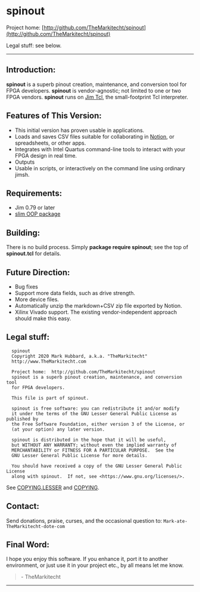 # spinout

Project home:  [http://github.com/TheMarkitecht/spinout](http://github.com/TheMarkitecht/spinout)

Legal stuff:  see below.

---

## Introduction:

**spinout** is a superb pinout creation, maintenance, and conversion tool for FPGA developers.
**spinout** is vendor-agnostic; not limited to one or two FPGA vendors.
**spinout** runs on [Jim Tcl](http://jim.tcl.tk/), the small-footprint Tcl interpreter.

## Features of This Version:

* This initial version has proven usable in applications.
* Loads and saves CSV files suitable for collaborating in [Notion](http://notion.so), or spreadsheets, or other apps.
* Integrates with Intel Quartus command-line tools to interact with your FPGA design in real time.
* Outputs
* Usable in scripts, or interactively on the command line using ordinary jimsh.

## Requirements:

* Jim 0.79 or later
* [slim OOP package](http://github.com/TheMarkitecht/slim)

## Building:

There is no build process.  Simply **package require spinout**; see the top of **spinout.tcl** for details.

## Future Direction:

* Bug fixes
* Support more data fields, such as drive strength.
* More device files.
* Automatically unzip the markdown+CSV zip file exported by Notion.
* Xilinx Vivado support.  The existing vendor-independent approach should make this easy.

## Legal stuff:
```
  spinout
  Copyright 2020 Mark Hubbard, a.k.a. "TheMarkitecht"
  http://www.TheMarkitecht.com

  Project home:  http://github.com/TheMarkitecht/spinout
  spinout is a superb pinout creation, maintenance, and conversion tool
  for FPGA developers.

  This file is part of spinout.

  spinout is free software: you can redistribute it and/or modify
  it under the terms of the GNU Lesser General Public License as published by
  the Free Software Foundation, either version 3 of the License, or
  (at your option) any later version.

  spinout is distributed in the hope that it will be useful,
  but WITHOUT ANY WARRANTY; without even the implied warranty of
  MERCHANTABILITY or FITNESS FOR A PARTICULAR PURPOSE.  See the
  GNU Lesser General Public License for more details.

  You should have received a copy of the GNU Lesser General Public License
  along with spinout.  If not, see <https://www.gnu.org/licenses/>.
```

See [COPYING.LESSER](COPYING.LESSER) and [COPYING](COPYING).

## Contact:

Send donations, praise, curses, and the occasional question to: `Mark-ate-TheMarkitecht-dote-com`

## Final Word:

I hope you enjoy this software.  If you enhance it, port it to another environment,
or just use it in your project etc., by all means let me know.

>  \- TheMarkitecht

---
